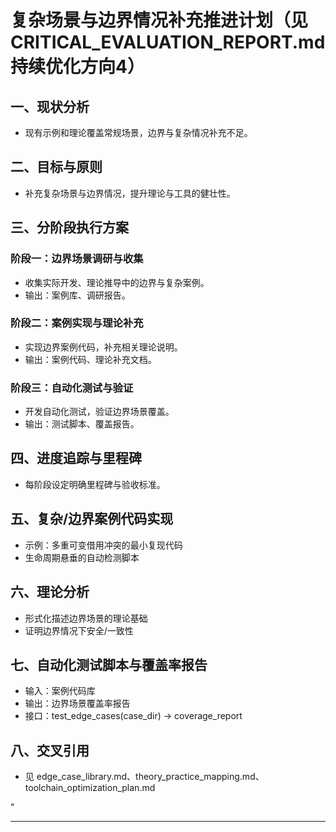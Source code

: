 ﻿# 复杂场景与边界情况补充推进计划（见CRITICAL_EVALUATION_REPORT.md 持续优化方向4）

## 一、现状分析

- 现有示例和理论覆盖常规场景，边界与复杂情况补充不足。

## 二、目标与原则

- 补充复杂场景与边界情况，提升理论与工具的健壮性。

## 三、分阶段执行方案

### 阶段一：边界场景调研与收集

- 收集实际开发、理论推导中的边界与复杂案例。
- 输出：案例库、调研报告。

### 阶段二：案例实现与理论补充

- 实现边界案例代码，补充相关理论说明。
- 输出：案例代码、理论补充文档。

### 阶段三：自动化测试与验证

- 开发自动化测试，验证边界场景覆盖。
- 输出：测试脚本、覆盖报告。

## 四、进度追踪与里程碑

- 每阶段设定明确里程碑与验收标准。

## 五、复杂/边界案例代码实现

- 示例：多重可变借用冲突的最小复现代码
- 生命周期悬垂的自动检测脚本

## 六、理论分析

- 形式化描述边界场景的理论基础
- 证明边界情况下安全/一致性

## 七、自动化测试脚本与覆盖率报告

- 输入：案例代码库
- 输出：边界场景覆盖率报告
- 接口：test_edge_cases(case_dir) -> coverage_report

## 八、交叉引用

- 见 edge_case_library.md、theory_practice_mapping.md、toolchain_optimization_plan.md

"

---
